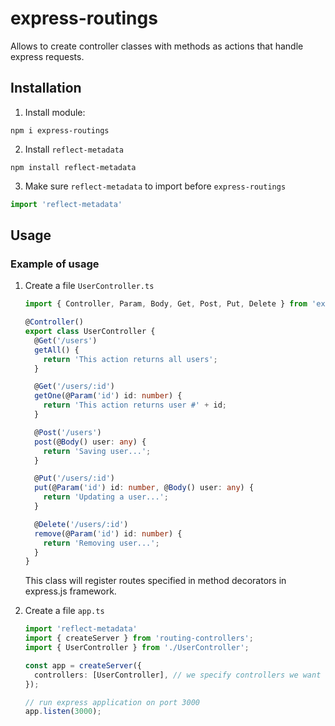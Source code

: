 # express-routings

Allows to create controller classes with methods as actions that handle express requests.

## Installation

1. Install module:
  ```shell
  npm i express-routings
  ```

2. Install `reflect-metadata`
  ```shell
  npm install reflect-metadata
  ```

3. Make sure `reflect-metadata` to import before `express-routings`

```typescript
import 'reflect-metadata'
```

## Usage

### Example of usage

1. Create a file `UserController.ts`

   ```typescript
   import { Controller, Param, Body, Get, Post, Put, Delete } from 'express-routings';

   @Controller()
   export class UserController {
     @Get('/users')
     getAll() {
       return 'This action returns all users';
     }

     @Get('/users/:id')
     getOne(@Param('id') id: number) {
       return 'This action returns user #' + id;
     }

     @Post('/users')
     post(@Body() user: any) {
       return 'Saving user...';
     }

     @Put('/users/:id')
     put(@Param('id') id: number, @Body() user: any) {
       return 'Updating a user...';
     }

     @Delete('/users/:id')
     remove(@Param('id') id: number) {
       return 'Removing user...';
     }
   }
   ```

   This class will register routes specified in method decorators in express.js framework.

2. Create a file `app.ts`

   ```typescript
   import 'reflect-metadata'
   import { createServer } from 'routing-controllers';
   import { UserController } from './UserController';

   const app = createServer({
     controllers: [UserController], // we specify controllers we want to use
   });

   // run express application on port 3000
   app.listen(3000);
   ```
